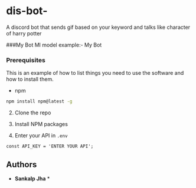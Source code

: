 # dis-bot-
A discord bot that sends gif based on your keyword and talks like character of harry potter

###My Bot Ml model example:- 
<a herf="https://huggingface.co/sankalpjha1/mr.bot_haary">My Bot</a>

### Prerequisites

This is an example of how to list things you need to use the software and how to install them.

* npm

```sh
npm install npm@latest -g
```


2. Clone the repo


3. Install NPM packages

4. Enter your API in `.env`

```JS
const API_KEY = 'ENTER YOUR API';
```


## Authors

* **Sankalp Jha** *

